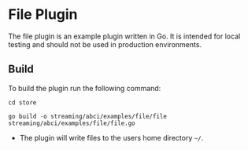 # File Plugin

The file plugin is an example plugin written in Go. It is intended for local testing and should not be used in production environments.

## Build

To build the plugin run the following command:

```shell
cd store
```

```shell
go build -o streaming/abci/examples/file/file streaming/abci/examples/file/file.go
```

* The plugin will write files to the users home directory `~/`.
